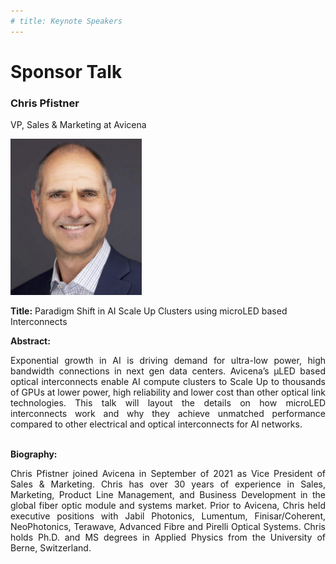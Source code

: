 ```yaml
---
# title: Keynote Speakers
---
```

# Sponsor Talk

### Chris Pfistner

VP, Sales & Marketing at Avicena

<img src="/assets/img/avicena_chris.jpg" style="width:auto; height:250px;">

**Title:** Paradigm Shift in AI Scale Up Clusters using microLED based Interconnects

**Abstract:** 
<div style="text-align: justify; text-indent: 0em;">
Exponential growth in AI is driving demand for ultra-low power, high bandwidth connections in next gen data centers. Avicena’s µLED based optical interconnects enable AI compute clusters to Scale Up to thousands of GPUs at lower power, high reliability and lower cost than other optical link technologies.  This talk will layout the details on how microLED interconnects work and why they achieve unmatched performance compared to other electrical and optical interconnects for AI networks.
</div>
<br>

**Biography:** 
<div style="text-align: justify; text-indent: 0em;">
Chris Pfistner joined Avicena in September of 2021 as Vice President of Sales & Marketing. Chris has over 30 years of experience in Sales, Marketing, Product Line Management, and Business Development in the global fiber optic module and systems market. Prior to Avicena, Chris held executive positions with Jabil Photonics, Lumentum, Finisar/Coherent, NeoPhotonics, Terawave, Advanced Fibre and Pirelli Optical Systems. Chris holds Ph.D. and MS degrees in Applied Physics from the University of Berne, Switzerland.
</div>

